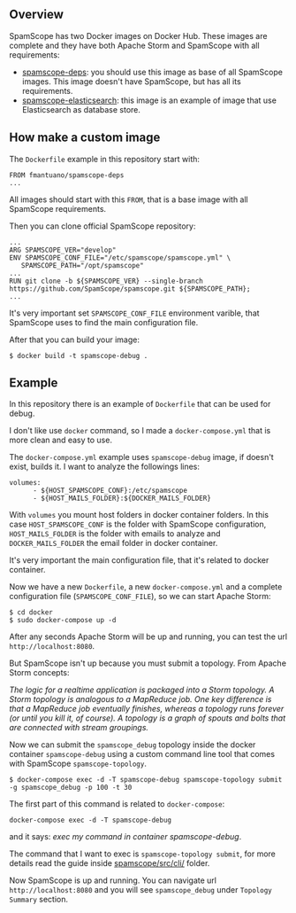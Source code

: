 ## Overview
SpamScope has two Docker images on Docker Hub. These images are complete and they have both Apache Storm and SpamScope with all requirements:
 - [spamscope-deps](https://hub.docker.com/r/fmantuano/spamscope-deps/): you should use this image as base of all SpamScope images. This image doesn't have SpamScope, but has all its requirements.
 - [spamscope-elasticsearch](https://hub.docker.com/r/fmantuano/spamscope-elasticsearch/): this image is an example of image that use Elasticsearch as database store.

 ## How make a custom image
 The `Dockerfile` example in this repository start with:

 ```
 FROM fmantuano/spamscope-deps
 ...
 ```

 All images should start with this `FROM`, that is a base image with all SpamScope requirements.

 Then you can clone official SpamScope repository:

 ```
 ...
ARG SPAMSCOPE_VER="develop"
ENV SPAMSCOPE_CONF_FILE="/etc/spamscope/spamscope.yml" \
    SPAMSCOPE_PATH="/opt/spamscope"
 ...
RUN git clone -b ${SPAMSCOPE_VER} --single-branch https://github.com/SpamScope/spamscope.git ${SPAMSCOPE_PATH};
 ...
 ```

It's very important set `SPAMSCOPE_CONF_FILE` environment varible, that SpamScope uses to find the main configuration file.

After that you can build your image:

```
$ docker build -t spamscope-debug .
```

##  Example
In this repository there is an example of `Dockerfile` that can be used for debug.

I don't like use `docker` command, so I made a `docker-compose.yml` that is more clean and easy to use.

The `docker-compose.yml` example uses `spamscope-debug` image, if doesn't exist, builds it. I want to analyze the followings lines:

```
volumes:
      - ${HOST_SPAMSCOPE_CONF}:/etc/spamscope
      - ${HOST_MAILS_FOLDER}:${DOCKER_MAILS_FOLDER}
```

With `volumes` you mount host folders in docker container folders. In this case `HOST_SPAMSCOPE_CONF` is the folder with SpamScope configuration, `HOST_MAILS_FOLDER` is the folder with emails to analyze and `DOCKER_MAILS_FOLDER` the email folder in docker container.

It's very important the main configuration file, that it's related to docker container.

Now we have a new `Dockerfile`, a new `docker-compose.yml` and a complete configuration file (`SPAMSCOPE_CONF_FILE`), so we can start Apache Storm:

```
$ cd docker
$ sudo docker-compose up -d
```

After any seconds Apache Storm will be up and running, you can test the url `http://localhost:8080`.

But SpamScope isn't up because you must submit a topology. From Apache Storm concepts:

_The logic for a realtime application is packaged into a Storm topology. A Storm topology is analogous to a MapReduce job. One key difference is that a MapReduce job eventually finishes, whereas a topology runs forever (or until you kill it, of course). A topology is a graph of spouts and bolts that are connected with stream groupings._

Now we can submit the `spamscope_debug` topology inside the docker container `spamscope-debug` using a custom command line tool that comes with SpamScope `spamscope-topology`.

```
$ docker-compose exec -d -T spamscope-debug spamscope-topology submit -g spamscope_debug -p 100 -t 30
```

The first part of this command is related to `docker-compose`:

```
docker-compose exec -d -T spamscope-debug
```

and it says: _exec my command in container spamscope-debug_.

The command that I want to exec is `spamscope-topology submit`, for more details read the guide inside [spamscope/src/cli/](../src/cli/README.md) folder.

Now SpamScope is up and running. You can navigate url `http://localhost:8080` and you will see `spamscope_debug` under `Topology Summary` section.